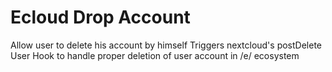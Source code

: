 # Ecloud Drop Account

Allow user to delete his account by himself
Triggers nextcloud's postDelete User Hook to handle proper deletion of user account in /e/ ecosystem